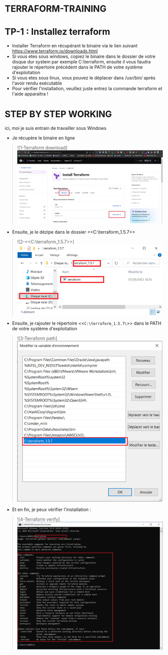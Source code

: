 # TERRAFORM-TRAINING

# TP-1 : Installez terraform

- Installer Terraform en récupérant le binaire via le lien suivant https://www.terraform.io/downloads.html
- Si vous etes sous windows, copiez le binaire dans le dossier de votre disque dur system par exemple C:\terraform\, ensuite il vous faudra rajouter le répertoire précédent dans le PATH de votre système d'exploitation
- Si vous etes sous linux, vous pouvez le déplacer dans /usr/bin/ après l'avoir rendu exécutable
- Pour vérifier l'installation, veuillez juste entrez la commande terraform et l'aide apparaitra !

# STEP BY STEP WORKING

ici, moi je suis entrain de travailler sous Windows

- Je récupère le binaire en ligne
> ![1-Terraform download] ![](./images/terraform-download.jpg)

- Ensuite, je le dézipe dans le dossier <<C:\terraform_1.5.7\>>

> ![2-<<C:\terraform_1.5.7\>>] ![](./images/c-terraform.png)

- Ensuite, je rajouter le répertoire <<`C:\terraform_1.5.7\`>> dans le PATH de votre système d'exploitation
> ![3-Terraform path] ![](./images/terraform-path.png)

- Et en fin, je peux vérifier l'installation :
> ![4-Terraform verify] ![](./images/terraform-verify.png)
